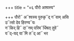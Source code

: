 +++
title = "०६ पौरो अश्वस्य"

+++
पौरो᳓ अ᳓श्वस्य पुरुकृ᳓द् ग᳓वाम् असि  
उ᳓त्सो देव हिरण्य᳓यः  
न᳓किर् हि᳓ दा᳓नम् परिम᳓र्धिषत् तुवे᳓  
य᳓द्-यद् या᳓मि त᳓द् आ᳓ भर
